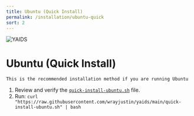 ```yaml
---
title: Ubuntu (Quick Install)
permalink: /installation/ubuntu-quick
sort: 2
---
```

![YAIDS](/yaids.png)
# Ubuntu (Quick Install)

``` tip
This is the recommended installation method if you are running Ubuntu
```
1. Review and verify the [`quick-install-ubuntu.sh`](https://raw.githubusercontent.com/wrayjustin/yaids/main/quick-install-ubuntu.sh) file.
2. Run: `curl "https://raw.githubusercontent.com/wrayjustin/yaids/main/quick-install-ubuntu.sh" | bash`
